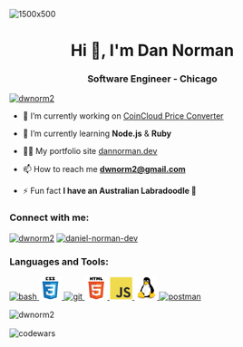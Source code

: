 ![1500x500](https://github.com/dwnorm2/dwnorm2/assets/112597888/8ebd9d2e-21ad-49d1-899d-7f7744d6d7b2)

<h1 align="center">Hi 👋, I'm Dan Norman</h1>
<h3 align="center">Software Engineer - Chicago</h3>

<p align="left"> <a href="https://twitter.com/dwnorm2" target="blank"><img src="https://img.shields.io/twitter/follow/dwnorm2?logo=twitter&style=for-the-badge" alt="dwnorm2" /></a> </p>

- 🔭 I’m currently working on [CoinCloud Price Converter](https://github.com/dwnorm2/crypto-converter)

- 🌱 I’m currently learning **Node.js** & **Ruby**

- 👨‍💻 My portfolio site [dannorman.dev](https://dannorman.dev/)

- 📫 How to reach me **dwnorm2@gmail.com**

- ⚡ Fun fact **I have an Australian Labradoodle 🐶**

<h3 align="left">Connect with me:</h3>
<p align="left">
<a href="https://twitter.com/dwnorm2" target="blank"><img align="center" src="https://raw.githubusercontent.com/rahuldkjain/github-profile-readme-generator/master/src/images/icons/Social/twitter.svg" alt="dwnorm2" height="30" width="40" /></a>
<a href="https://linkedin.com/in/daniel-norman-dev" target="blank"><img align="center" src="https://raw.githubusercontent.com/rahuldkjain/github-profile-readme-generator/master/src/images/icons/Social/linked-in-alt.svg" alt="daniel-norman-dev" height="30" width="40" /></a>
</p>




<h3 align="left">Languages and Tools:</h3>
<p align="left"> <a href="https://www.gnu.org/software/bash/" target="_blank" rel="noreferrer"> <img src="https://www.vectorlogo.zone/logos/gnu_bash/gnu_bash-icon.svg" alt="bash" width="40" height="40"/> </a> <a href="https://www.w3schools.com/css/" target="_blank" rel="noreferrer"> <img src="https://raw.githubusercontent.com/devicons/devicon/master/icons/css3/css3-original-wordmark.svg" alt="css3" width="40" height="40"/> </a> <a href="https://git-scm.com/" target="_blank" rel="noreferrer"> <img src="https://www.vectorlogo.zone/logos/git-scm/git-scm-icon.svg" alt="git" width="40" height="40"/> </a> <a href="https://www.w3.org/html/" target="_blank" rel="noreferrer"> <img src="https://raw.githubusercontent.com/devicons/devicon/master/icons/html5/html5-original-wordmark.svg" alt="html5" width="40" height="40"/> </a> <a href="https://developer.mozilla.org/en-US/docs/Web/JavaScript" target="_blank" rel="noreferrer"> <img src="https://raw.githubusercontent.com/devicons/devicon/master/icons/javascript/javascript-original.svg" alt="javascript" width="40" height="40"/> </a> <a href="https://www.linux.org/" target="_blank" rel="noreferrer"> <img src="https://raw.githubusercontent.com/devicons/devicon/master/icons/linux/linux-original.svg" alt="linux" width="40" height="40"/> </a> <a href="https://postman.com" target="_blank" rel="noreferrer"> <img src="https://www.vectorlogo.zone/logos/getpostman/getpostman-icon.svg" alt="postman" width="40" height="40"/> </a> </p>


<p><img align="center" src="https://github-readme-streak-stats.herokuapp.com/?user=dwnorm2&" alt="dwnorm2" /></p>
<img align="center" src="https://www.codewars.com/users/dwnorm2/badges/large" alt="codewars" />

